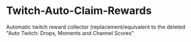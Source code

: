 # Twitch-Auto-Claim-Rewards
Automatic twitch reward collector (replacement/equivalent to the deleted "Auto Twitch: Drops, Moments and Channel Scores"
